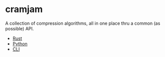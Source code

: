 # cramjam

A collection of compression algorithms, all in one place thru a common (as possible) API.

- [Rust](./libcramjam)
- [Python](./cramjam-python)
- [CLI](./cramjam-cli)

